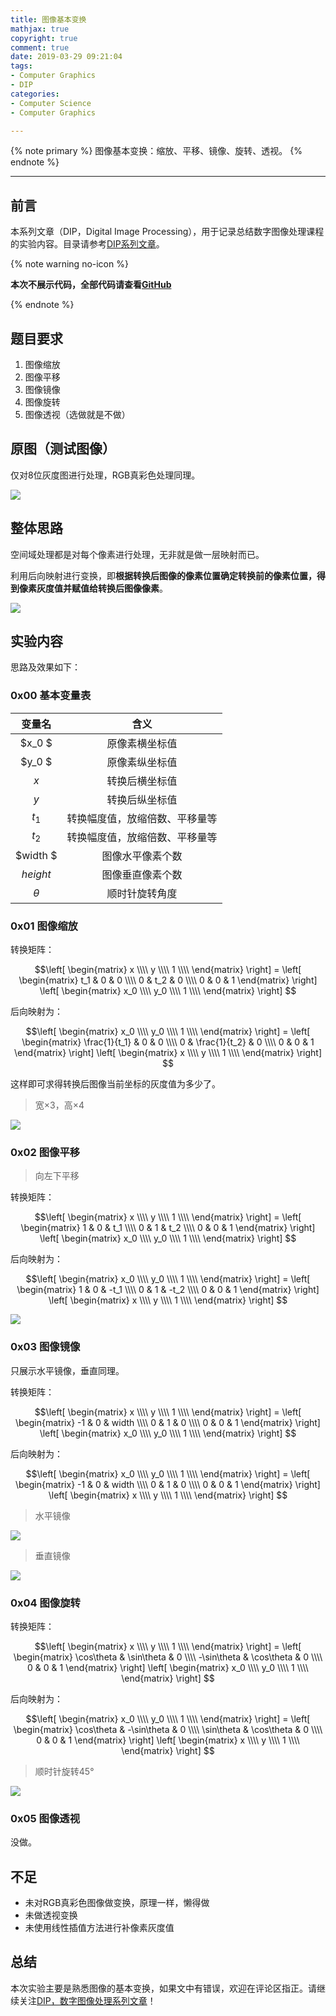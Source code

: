 ```yaml
---
title: 图像基本变换
mathjax: true
copyright: true
comment: true
date: 2019-03-29 09:21:04
tags:
- Computer Graphics
- DIP
categories:
- Computer Science
- Computer Graphics

---
```


{% note primary %}
图像基本变换：缩放、平移、镜像、旋转、透视。
{% endnote %}

<!-- more -->

---


## 前言

本系列文章（DIP，Digital Image Processing），用于记录总结数字图像处理课程的实验内容。目录请参考[DIP系列文章](/tags/DIP/)。

{% note warning no-icon %}

**本次不展示代码，全部代码请查看[GitHub](https://github.com/ScarboroughCoral/DIPModule)**

{% endnote %}

## 题目要求

1. 图像缩放
2. 图像平移
3. 图像镜像
4. 图像旋转
5. 图像透视（选做就是不做）


## 原图（测试图像）

仅对8位灰度图进行处理，RGB真彩色处理同理。

![](dip-transformation/3-3.png)

## 整体思路

空间域处理都是对每个像素进行处理，无非就是做一层映射而已。

利用后向映射进行变换，即**根据转换后图像的像素位置确定转换前的像素位置，得到像素灰度值并赋值给转换后图像像素**。

![](dip-transformation/back.png)


## 实验内容



思路及效果如下：

### 0x00 基本变量表

|  变量名  |              含义              |
| :------: | :----------------------------: |
|  $x_0 $  |         原像素横坐标值         |
|  $y_0 $  |         原像素纵坐标值         |
|   $x$    |         转换后横坐标值         |
|   $y$    |         转换后纵坐标值         |
|  $t_1$   | 转换幅度值，放缩倍数、平移量等 |
|  $t_2$   | 转换幅度值，放缩倍数、平移量等 |
| $width $ |        图像水平像素个数        |
| $height$ |        图像垂直像素个数        |
| $\theta$ |         顺时针旋转角度         |



### 0x01 图像缩放



转换矩阵：

$$\left[
\begin{matrix}
x \\\\
y \\\\
1 \\\\
\end{matrix}
\right] =
\left[
\begin{matrix}
t_1 & 0 & 0 \\\\
0 & t_2 & 0 \\\\
0 & 0 & 1
\end{matrix}
\right]
\left[
\begin{matrix}
x_0 \\\\
y_0 \\\\
1 \\\\
\end{matrix}
\right] $$


后向映射为：


$$\left[
\begin{matrix}
x_0 \\\\
y_0 \\\\
1 \\\\
\end{matrix}
\right] =
\left[
\begin{matrix}
\frac{1}{t_1} & 0 & 0 \\\\
0 & \frac{1}{t_2} & 0 \\\\
0 & 0 & 1
\end{matrix}
\right]
\left[
\begin{matrix}
x \\\\
y \\\\
1 \\\\
\end{matrix}
\right] $$

这样即可求得转换后图像当前坐标的灰度值为多少了。

> 宽×3，高×4

![](dip-transformation/scale.png)

### 0x02 图像平移
> 向左下平移


转换矩阵：


$$\left[
\begin{matrix}
x \\\\
y \\\\
1 \\\\
\end{matrix}
\right] =
\left[
\begin{matrix}
1 & 0 & t_1 \\\\
0 & 1 & t_2 \\\\
0 & 0 & 1
\end{matrix}
\right]
\left[
\begin{matrix}
x_0 \\\\
y_0 \\\\
1 \\\\
\end{matrix}
\right] $$


后向映射为：


$$\left[
\begin{matrix}
x_0 \\\\
y_0 \\\\
1 \\\\
\end{matrix}
\right] =
\left[
\begin{matrix}
1 & 0 & -t_1 \\\\
0 & 1 & -t_2 \\\\
0 & 0 & 1
\end{matrix}
\right]
\left[
\begin{matrix}
x \\\\
y \\\\
1 \\\\
\end{matrix}
\right] $$

![](dip-transformation/shift.png)

### 0x03 图像镜像

只展示水平镜像，垂直同理。

转换矩阵：

$$\left[
\begin{matrix}
x \\\\
y \\\\
1 \\\\
\end{matrix}
\right] =
\left[
\begin{matrix}
-1 & 0 & width \\\\
0 & 1 & 0 \\\\
0 & 0 & 1
\end{matrix}
\right]
\left[
\begin{matrix}
x_0 \\\\
y_0 \\\\
1 \\\\
\end{matrix}
\right] $$


后向映射为：




$$\left[
\begin{matrix}
x_0 \\\\
y_0 \\\\
1 \\\\
\end{matrix}
\right] =
\left[
\begin{matrix}
-1 & 0 & width \\\\
0 & 1 & 0 \\\\
0 & 0 & 1
\end{matrix}
\right]
\left[
\begin{matrix}
x \\\\
y \\\\
1 \\\\
\end{matrix}
\right] $$



> 水平镜像

![](dip-transformation/x-mirror.png)

> 垂直镜像

![](dip-transformation/y-mirror.png)

### 0x04 图像旋转

转换矩阵：


$$\left[
\begin{matrix}
x \\\\
y \\\\
1 \\\\
\end{matrix}
\right] =
\left[
\begin{matrix}
\cos\theta & \sin\theta & 0 \\\\
-\sin\theta & \cos\theta & 0 \\\\
0 & 0 & 1
\end{matrix}
\right]
\left[
\begin{matrix}
x_0 \\\\
y_0 \\\\
1 \\\\
\end{matrix}
\right] $$


后向映射为：


$$\left[
\begin{matrix}
x_0 \\\\
y_0 \\\\
1 \\\\
\end{matrix}
\right] =
\left[
\begin{matrix}
\cos\theta & -\sin\theta & 0 \\\\
\sin\theta & \cos\theta & 0 \\\\
0 & 0 & 1
\end{matrix}
\right]
\left[
\begin{matrix}
x \\\\
y \\\\
1 \\\\
\end{matrix}
\right] $$


> 顺时针旋转45°

![](dip-transformation/rotate.png)
### 0x05 图像透视

没做。

## 不足

- 未对RGB真彩色图像做变换，原理一样，懒得做
- 未做透视变换
- 未使用线性插值方法进行补像素灰度值


## 总结

本次实验主要是熟悉图像的基本变换，如果文中有错误，欢迎在评论区指正。请继续关注[DIP，数字图像处理系列文章](/tags/DIP/)！